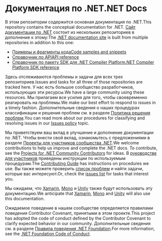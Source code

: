 # <a name="net-docs"></a><span data-ttu-id="6d2e5-101">Документация по .NET</span><span class="sxs-lookup"><span data-stu-id="6d2e5-101">.NET Docs</span></span>

<span data-ttu-id="6d2e5-102">В этом репозитории содержится основная документация по .NET.</span><span class="sxs-lookup"><span data-stu-id="6d2e5-102">This repository contains the conceptual documentation for .NET.</span></span> <span data-ttu-id="6d2e5-103">[Сайт документации по .NET](https://docs.microsoft.com/dotnet) состоит из нескольких репозиториев в дополнение к этому:</span><span class="sxs-lookup"><span data-stu-id="6d2e5-103">The [.NET documentation site](https://docs.microsoft.com/dotnet) is built from multiple repositories in addition to this one:</span></span>

- [<span data-ttu-id="6d2e5-104">Примеры и фрагменты кода</span><span class="sxs-lookup"><span data-stu-id="6d2e5-104">Code samples and snippets</span></span>](https://github.com/dotnet/samples)
- [<span data-ttu-id="6d2e5-105">Справочник по API</span><span class="sxs-lookup"><span data-stu-id="6d2e5-105">API reference</span></span>](https://github.com/dotnet/dotnet-api-docs)
- [<span data-ttu-id="6d2e5-106">Справочник по пакету SDK для .NET Compiler Platform</span><span class="sxs-lookup"><span data-stu-id="6d2e5-106">.NET Compiler Platform SDK reference</span></span>](https://github.com/dotnet/roslyn-api-docs)

<span data-ttu-id="6d2e5-107">Здесь отслеживаются проблемы и задачи для всех трех репозиториев.</span><span class="sxs-lookup"><span data-stu-id="6d2e5-107">Issues and tasks for all three of those repositories are tracked here.</span></span> <span data-ttu-id="6d2e5-108">У нас есть большое сообщество разработчиков, использующих эти ресурсы.</span><span class="sxs-lookup"><span data-stu-id="6d2e5-108">We have a large community using these resources.</span></span> <span data-ttu-id="6d2e5-109">Мы прилагаем все усилия для того, чтобы своевременно реагировать на проблемы.</span><span class="sxs-lookup"><span data-stu-id="6d2e5-109">We make our best effort to respond to issues in a timely fashion.</span></span> <span data-ttu-id="6d2e5-110">Дополнительные сведения о наших процедурах классификации и решения проблем см. в разделе [Политика решения проблем](issues-policy.md).</span><span class="sxs-lookup"><span data-stu-id="6d2e5-110">You can read more about our procedures for classifying and resolving issues in our [Issues policy](issues-policy.md) topic.</span></span>

<span data-ttu-id="6d2e5-111">Мы приветствуем ваш вклад в улучшение и дополнение документации по .NET. Чтобы внести свой вклад, ознакомьтесь с предложениями в разделе [Проекты для участников сообщества .NET](https://github.com/dotnet/docs/projects/35).</span><span class="sxs-lookup"><span data-stu-id="6d2e5-111">We welcome contributions to help us improve and complete the .NET docs. To contribute, see the [Projects for .NET Community Contributors](https://github.com/dotnet/docs/projects/35) for ideas.</span></span> <span data-ttu-id="6d2e5-112">В [руководстве для участников](CONTRIBUTING.md) приведены инструкции по используемым процедурам.</span><span class="sxs-lookup"><span data-stu-id="6d2e5-112">The [Contributing Guide](CONTRIBUTING.md) has instructions on procedures we use.</span></span> <span data-ttu-id="6d2e5-113">Вы также можете проверить [список проблем](https://github.com/dotnet/docs/issues) и найти задачи, которые вас интересуют.</span><span class="sxs-lookup"><span data-stu-id="6d2e5-113">Or, check the [issues list](https://github.com/dotnet/docs/issues) for tasks that interest you.</span></span>

<span data-ttu-id="6d2e5-114">Мы ожидаем, что [Xamarin](https://docs.microsoft.com/xamarin), [Mono](http://docs.go-mono.com/?link=root%3a%2fclasslib) и [Unity](https://docs.unity3d.com/Manual/index.html) также будут использовать эту документацию.</span><span class="sxs-lookup"><span data-stu-id="6d2e5-114">We anticipate that [Xamarin](https://docs.microsoft.com/xamarin), [Mono](http://docs.go-mono.com/?link=root%3a%2fclasslib) and [Unity](https://docs.unity3d.com/Manual/index.html) will also use this documentation.</span></span>

<span data-ttu-id="6d2e5-115">Ожидаемое поведение в нашем сообществе определяется правилами поведения Contributor Covenant, принятыми в этом проекте.</span><span class="sxs-lookup"><span data-stu-id="6d2e5-115">This project has adopted the code of conduct defined by the Contributor Covenant to clarify expected behavior in our community.</span></span>
<span data-ttu-id="6d2e5-116">Дополнительные сведения см. в разделе [Правила поведения .NET Foundation](https://dotnetfoundation.org/code-of-conduct).</span><span class="sxs-lookup"><span data-stu-id="6d2e5-116">For more information, see the [.NET Foundation Code of Conduct](https://dotnetfoundation.org/code-of-conduct).</span></span>

